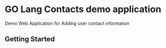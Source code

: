 # GO Lang Contacts demo application
Demo Web Application for Adding user contact information

## Getting Started
